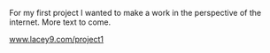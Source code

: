 For my first project I wanted to make a work in the perspective of the internet. More text to come.

www.lacey9.com/project1
